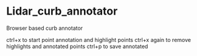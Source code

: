# Lidar_curb_annotator
Browser based curb annotator


ctrl+x to start point annotation and highlight points
ctrl+x again to remove highlights and annotated points 
ctrl+p to save annotated

